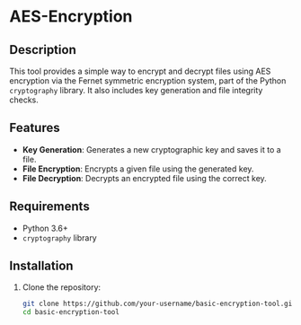 # AES-Encryption

## Description
This tool provides a simple way to encrypt and decrypt files using AES encryption via the Fernet symmetric encryption system, part of the Python `cryptography` library. It also includes key generation and file integrity checks.

## Features
- **Key Generation**: Generates a new cryptographic key and saves it to a file.
- **File Encryption**: Encrypts a given file using the generated key.
- **File Decryption**: Decrypts an encrypted file using the correct key.

## Requirements
- Python 3.6+
- `cryptography` library

## Installation
1. Clone the repository:
   ```bash
   git clone https://github.com/your-username/basic-encryption-tool.git
   cd basic-encryption-tool

